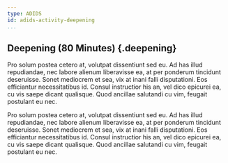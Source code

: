 ```yaml
---
type: ADIDS
id: adids-activity-deepening
...
```


## Deepening (80 Minutes) {.deepening}

Pro solum postea cetero at, volutpat dissentiunt sed eu. Ad has illud repudiandae, nec labore alienum liberavisse ea, at per ponderum tincidunt deseruisse. Sonet mediocrem et sea, vix at inani falli disputationi. Eos efficiantur necessitatibus id. Consul instructior his an, vel dico epicurei ea, cu vis saepe dicant qualisque. Quod ancillae salutandi cu vim, feugait postulant eu nec.

Pro solum postea cetero at, volutpat dissentiunt sed eu. Ad has illud repudiandae, nec labore alienum liberavisse ea, at per ponderum tincidunt deseruisse. Sonet mediocrem et sea, vix at inani falli disputationi. Eos efficiantur necessitatibus id. Consul instructior his an, vel dico epicurei ea, cu vis saepe dicant qualisque. Quod ancillae salutandi cu vim, feugait postulant eu nec.

